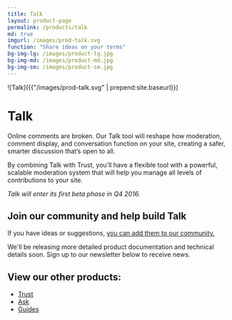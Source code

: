 ```yaml
---
title: Talk
layout: product-page
permalink: /products/talk
md: true
imgurl: /images/prod-talk.svg
function: "Share ideas on your terms"
bg-img-lg: /images/product-lg.jpg
bg-img-md: /images/product-md.jpg
bg-img-sm: /images/product-sm.jpg
---
```


![Talk]({{"/images/prod-talk.svg" | prepend:site.baseurl}})

# Talk 

Online comments are broken. Our Talk tool will reshape how moderation, comment display, and conversation function on your site, creating a safer, smarter discussion that’s open to all.

By combining Talk with Trust, you’ll have a flexible tool with a powerful, scalable moderation system that will help you manage all levels of contributions to your site.

*Talk will enter its first beta phase in Q4 2016.*

## Join our community and help build Talk

If you have ideas or suggestions, [you can add them to our community.](https://community.coralproject.net/c/the-coral-project/product-talk) 

We'll be releasing more detailed product documentation and technical details soon. Sign up to our newsletter below to receive news.


## View our other products:
* [Trust](/products/trust.html)
* [Ask](/products/ask.html)
* [Guides](/products/guides.html)
